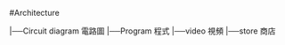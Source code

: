 #Architecture

|──Circuit diagram  電路圖
|──Program          程式
|──video            視頻
|──store            商店
